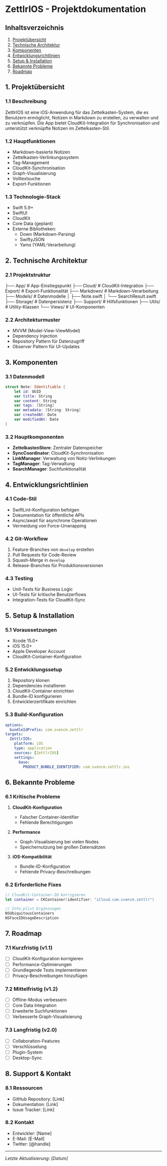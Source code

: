 # ZettlrIOS - Projektdokumentation

## Inhaltsverzeichnis
1. [Projektübersicht](#1-projektübersicht)
2. [Technische Architektur](#2-technische-architektur)
3. [Komponenten](#3-komponenten)
4. [Entwicklungsrichtlinien](#4-entwicklungsrichtlinien)
5. [Setup & Installation](#5-setup--installation)
6. [Bekannte Probleme](#6-bekannte-probleme)
7. [Roadmap](#7-roadmap)

## 1. Projektübersicht

### 1.1 Beschreibung
ZettlrIOS ist eine iOS-Anwendung für das Zettelkasten-System, die es Benutzern ermöglicht, Notizen in Markdown zu erstellen, zu verwalten und zu verknüpfen. Die App bietet CloudKit-Integration für Synchronisation und unterstützt verknüpfte Notizen im Zettelkasten-Stil.

### 1.2 Hauptfunktionen
- Markdown-basierte Notizen
- Zettelkasten-Verlinkungssystem
- Tag-Management
- CloudKit-Synchronisation
- Graph-Visualisierung
- Volltextsuche
- Export-Funktionen

### 1.3 Technologie-Stack
- Swift 5.9+
- SwiftUI
- CloudKit
- Core Data (geplant)
- Externe Bibliotheken:
  - Down (Markdown-Parsing)
  - SwiftyJSON
  - Yams (YAML-Verarbeitung)

## 2. Technische Architektur

### 2.1 Projektstruktur

├── App/ # App-Einstiegspunkt
├── Cloud/ # CloudKit-Integration
├── Export/ # Export-Funktionalität
├── Markdown/ # Markdown-Verarbeitung
├── Models/ # Datenmodelle
│ ├── Note.swift
│ └── SearchResult.swift
├── Storage/ # Datenpersistenz
├── Support/ # Hilfsfunktionen
├── Utils/ # Utility-Klassen
└── Views/ # UI-Komponenten
### 2.2 Architekturmuster
- MVVM (Model-View-ViewModel)
- Dependency Injection
- Repository Pattern für Datenzugriff
- Observer Pattern für UI-Updates

## 3. Komponenten

### 3.1 Datenmodell
```swift
struct Note: Identifiable {
    let id: UUID
    var title: String
    var content: String
    var tags: [String]
    var metadata: [String: String]
    var createdAt: Date
    var modifiedAt: Date
}
```

### 3.2 Hauptkomponenten
- **ZettelkastenStore**: Zentraler Datenspeicher
- **SyncCoordinator**: CloudKit-Synchronisation
- **LinkManager**: Verwaltung von Notiz-Verlinkungen
- **TagManager**: Tag-Verwaltung
- **SearchManager**: Suchfunktionalität

## 4. Entwicklungsrichtlinien

### 4.1 Code-Stil
- SwiftLint-Konfiguration befolgen
- Dokumentation für öffentliche APIs
- Async/await für asynchrone Operationen
- Vermeidung von Force-Unwrapping

### 4.2 Git-Workflow
1. Feature-Branches von `develop` erstellen
2. Pull Requests für Code-Review
3. Squash-Merge in `develop`
4. Release-Branches für Produktionsversionen

### 4.3 Testing
- Unit-Tests für Business Logic
- UI-Tests für kritische Benutzerflows
- Integration-Tests für CloudKit-Sync

## 5. Setup & Installation

### 5.1 Voraussetzungen
- Xcode 15.0+
- iOS 15.0+
- Apple Developer Account
- CloudKit-Container-Konfiguration

### 5.2 Entwicklungssetup
1. Repository klonen
2. Dependencies installieren
3. CloudKit-Container einrichten
4. Bundle-ID konfigurieren
5. Entwicklerzertifikate einrichten

### 5.3 Build-Konfiguration
```yaml
options:
  bundleIdPrefix: com.svencm.zettlr
targets:
  ZettlrIOS:
    platform: iOS
    type: application
    sources: [ZettlrIOS]
    settings:
      base:
        PRODUCT_BUNDLE_IDENTIFIER: com.svencm.zettlr.ios
```

## 6. Bekannte Probleme

### 6.1 Kritische Probleme
1. **CloudKit-Konfiguration**
   - Falscher Container-Identifier
   - Fehlende Berechtigungen

2. **Performance**
   - Graph-Visualisierung bei vielen Nodes
   - Speichernutzung bei großen Datensätzen

3. **iOS-Kompatibilität**
   - Bundle-ID-Konfiguration
   - Fehlende Privacy-Beschreibungen

### 6.2 Erforderliche Fixes
```swift
// CloudKit-Container-ID korrigieren
let container = CKContainer(identifier: "iCloud.com.svencm.zettlr")

// Info.plist Ergänzungen
NSUbiquitousContainers
NSFaceIDUsageDescription
```

## 7. Roadmap

### 7.1 Kurzfristig (v1.1)
- [ ] CloudKit-Konfiguration korrigieren
- [ ] Performance-Optimierungen
- [ ] Grundlegende Tests implementieren
- [ ] Privacy-Beschreibungen hinzufügen

### 7.2 Mittelfristig (v1.2)
- [ ] Offline-Modus verbessern
- [ ] Core Data Integration
- [ ] Erweiterte Suchfunktionen
- [ ] Verbesserte Graph-Visualisierung

### 7.3 Langfristig (v2.0)
- [ ] Collaboration-Features
- [ ] Verschlüsselung
- [ ] Plugin-System
- [ ] Desktop-Sync

## 8. Support & Kontakt

### 8.1 Ressourcen
- GitHub Repository: [Link]
- Dokumentation: [Link]
- Issue Tracker: [Link]

### 8.2 Kontakt
- Entwickler: [Name]
- E-Mail: [E-Mail]
- Twitter: [@handle]

---

*Letzte Aktualisierung: [Datum]*

